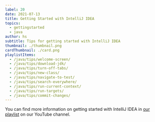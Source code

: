 ```yaml
---
label: 20
date: 2021-07-13
title: Getting Started with IntelliJ IDEA
topics:
  - gettingstarted
  - java
author: hs
subtitle: Tips for getting started with IntelliJ IDEA
thumbnail: ./thumbnail.png
cardThumbnail: ./card.png
playlistItems:
  - /java/tips/welcome-screen/
  - /java/tips/download-jdk/
  - /java/tips/turn-off-tabs/
  - /java/tips/new-class/
  - /java/tips/navigate-to-test/
  - /java/tips/search-everywhere/
  - /java/tips/run-current-context/
  - /java/tips/run-targets/
  - /java/tips/commit-changes/
---
```


You can find more information on getting started with IntelliJ IDEA in [our playlist](https://www.youtube.com/playlist?list=PLPZy-hmwOdEXdOtXdFzyx_XCnrF_oD2Ft) on our YouTube channel.
